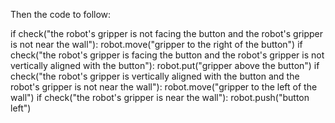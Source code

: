 

Then the code to follow:

if check("the robot's gripper is not facing the button and the robot's gripper is not near the wall"):
    robot.move("gripper to the right of the button")
if check("the robot's gripper is facing the button and the robot's gripper is not vertically aligned with the button"):
    robot.put("gripper above the button")
if check("the robot's gripper is vertically aligned with the button and the robot's gripper is not near the wall"):
    robot.move("gripper to the left of the wall")
if check("the robot's gripper is near the wall"):
    robot.push("button left")